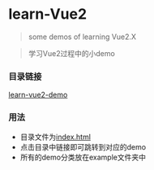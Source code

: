 # learn-Vue2 
>some demos  of learning Vue2.X

>学习Vue2过程中的小demo
### 目录链接
[learn-vue2-demo](https://static-4e67d548-35a5-48bd-9959-f746510b763f.bspapp.com)
### 用法
* 目录文件为[index.html](https://github.com/hap-captain/learn-Vue2/blob/main/index.html)
* 点击目录中链接即可跳转到对应的demo
* 所有的demo分类放在example文件夹中

